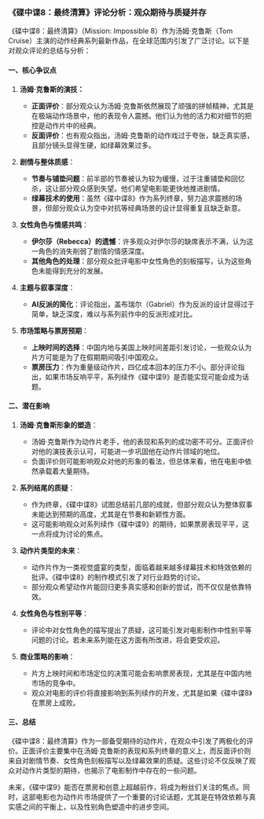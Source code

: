 ### 《碟中谍8：最终清算》评论分析：观众期待与质疑并存

《碟中谍8：最终清算》（Mission: Impossible 8）作为汤姆·克鲁斯（Tom Cruise）主演的动作经典系列最新作品，在全球范围内引发了广泛讨论。以下是对观众评论的总结与分析：

#### 一、核心争议点

1. **汤姆·克鲁斯的演技：**
   - **正面评价**：部分观众认为汤姆·克鲁斯依然展现了顽强的拼帧精神，尤其是在极端动作场景中，他的表现令人震撼。他们认为他的活力和对细节的把控是动作片中的经典。
   - **反面评价**：也有观众指出，汤姆·克鲁斯的动作戏过于夸张，缺乏真实感，且部分镜头显得生硬，如绿幕效果过多。

2. **剧情与整体质感**：
   - **节奏与铺垫问题**：前半部的节奏被认为较为缓慢，过于注重铺垫和回忆杀，这让部分观众感到失望。他们希望电影能更快地推进剧情。
   - **绿幕技术的使用**：虽然《碟中谍8》作为系列终章，努力追求震撼的场景，但部分观众认为空中对抗等经典场景的设计显得重复且缺乏新意。

3. **女性角色与情感共鸣**：
   - **伊尔莎（Rebecca）的遗憾**：许多观众对伊尔莎的缺席表示不满，认为这一角色的消失削弱了剧情的情感深度。
   - **其他角色的处理**：部分观众批评电影中女性角色的刻板描写，认为这些角色未能得到充分的发展。

4. **主题与叙事深度**：
   - **AI反派的简化**：评论指出，盖布瑞尔（Gabriel）作为反派的设计显得过于简单，缺乏深度，难以与系列前作中的反派形成对比。

5. **市场策略与票房预期**：
   - **上映时间的选择**：中国内地与美国上映时间差距引发讨论，一些观众认为片方可能是为了在假期期间吸引中国观众。
   - **票房压力**：作为重量级动作片，四亿成本回本的压力不小。部分评论指出，如果市场反响平平，系列续作《碟中谍9》是否能实现可能会成为话题。

#### 二、潜在影响

1. **汤姆·克鲁斯形象的塑造**：
   - 汤姆·克鲁斯作为动作片老手，他的表现和系列的成功密不可分。正面评价对他的演技表示认可，可能进一步巩固他在动作片领域的地位。
   - 负面评价则可能影响观众对他的形象的看法，但总体来看，他在电影中依然承载着大量期待。

2. **系列结尾的质疑**：
   - 作为终章，《碟中谍8》试图总结前几部的成就，但部分观众认为整体叙事未能达到预期的高度，尤其是在节奏和新颖性方面。
   - 这可能影响观众对系列续作《碟中谍9》的期待，如果票房表现平平，这一点将成为讨论的焦点。

3. **动作片类型的未来**：
   - 动作片作为一类视觉盛宴的类型，面临着越来越多绿幕技术和特效依赖的批评。《碟中谍8》的制作模式引发了对行业趋势的讨论。
   - 部分观众希望动作片能回归更多真实感和创新的尝试，而不仅仅是依靠特效。

4. **女性角色与性别平等**：
   - 评论中对女性角色的描写提出了质疑，这可能引发对电影制作中性别平等问题的讨论。若未来系列能在这方面有所改进，将会更受欢迎。

5. **商业策略的影响**：
   - 片方上映时间和市场定位的决策可能会影响票房表现，尤其是在中国内地市场的竞争中。
   - 观众对电影的评价将直接影响到系列续作的开发，尤其是如果《碟中谍8》在票房上成败。

#### 三、总结

《碟中谍8：最终清算》作为一部备受期待的动作片，在观众中引发了两极化的评价。正面评价主要集中在汤姆·克鲁斯的表现和系列终章的意义上，而反面评价则来自对剧情节奏、女性角色刻板描写以及绿幕效果的质疑。这些讨论不仅反映了观众对动作片类型的期待，也揭示了电影制作中存在的一些问题。

未来，《碟中谍9》能否在票房和创意上超越前作，将成为粉丝们关注的焦点。同时，这部电影也为动作片市场提供了一个重要的讨论话题，尤其是在特效依赖与真实感之间的平衡上，以及性别角色塑造中的进步空间。